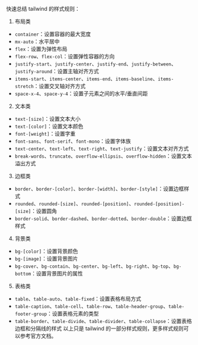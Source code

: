 快速总结 tailwind 的样式规则：
1. 布局类

- `container`：设置容器的最大宽度
- `mx-auto`：水平居中
- `flex`：设置为弹性布局
- `flex-row`、`flex-col`：设置弹性容器的方向
- `justify-start`、`justify-center`、`justify-end`、`justify-between`、`justify-around`：设置主轴对齐方式
- `items-start`、`items-center`、`items-end`、`items-baseline`、`items-stretch`：设置交叉轴对齐方式
- `space-x-4`、`space-y-4`：设置子元素之间的水平/垂直间距

2. 文本类

- `text-[size]`：设置文本大小
- `text-[color]`：设置文本颜色
- `font-[weight]`：设置字重
- `font-sans`、`font-serif`、`font-mono`：设置字体族
- `text-center`、`text-left`、`text-right`、`text-justify`：设置文本对齐方式
- `break-words`、`truncate`、`overflow-ellipsis`、`overflow-hidden`：设置文本溢出方式

3. 边框类

- `border`、`border-[color]`、`border-[width]`、`border-[style]`：设置边框样式
- `rounded`、`rounded-[size]`、`rounded-[position]`、`rounded-[position]-[size]`：设置圆角
- `border-solid`、`border-dashed`、`border-dotted`、`border-double`：设置边框样式

4. 背景类

- `bg-[color]`：设置背景颜色
- `bg-[image]`：设置背景图片
- `bg-cover`、`bg-contain`、`bg-center`、`bg-left`、`bg-right`、`bg-top`、`bg-bottom`：设置背景图片的属性

5. 表格类

- `table`、`table-auto`、`table-fixed`：设置表格布局方式
- `table-caption`、`table-cell`、`table-row`、`table-header-group`、`table-footer-group`：设置表格元素的类型
- `table-border`、`table-divide`、`table-divider`、`table-collapse`：设置表格边框和分隔线的样式 以上只是 tailwind 的一部分样式规则，更多样式规则可以参考官方文档。